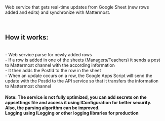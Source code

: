 Web service that gets real-time updates from Google Sheet (new rows added and edits) and synchronize with Mattermost. 

<br>

<h2> How it works: </h2> <br>
- Web service parse for newly added rows <br>
- If a row is added in one of the sheets (Managers/Teachers) it sends a post to Mattermost channel with the according information <br>
- It then adds the PostId to the row in the sheet <br>
- When an update occurs on a row, the Google Apps Script will send the update with the PostId to the API service so that it transfers the information to Mattermost channel <br>

<h4>Note: The service is not fully optimized, you can add secrets on the appsettings file and access it using IConfiguration for better security.  <br> Also, the parsing algorithm can be improved. <br> Logging using ILogging or other logging libraries for production </h4>
